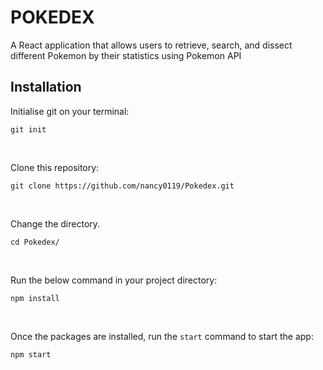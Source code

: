 # POKEDEX 
A React application that allows users to retrieve, search, and dissect different Pokemon by their statistics using Pokemon API

## Installation

Initialise git on your terminal:
```
git init
```
<br>

Clone this repository:
``` 
git clone https://github.com/nancy0119/Pokedex.git
```
<br>

Change the directory.
```
cd Pokedex/
```
      
<br>
      
      
Run the below command in your project directory:

```
npm install
```

<br>

Once the packages are installed, run the ```start``` command to start the app:

```
npm start
```
